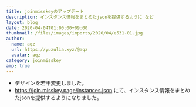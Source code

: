 ```yaml
---
title: joinmisskeyのアップデート
description: インスタンス情報をまとめたjsonを提供するように など
layout: blog
date: 2020-04-04T01:00:00+09:00
thumbnail: /files/images/imports/2020/04/e531-01.jpg
author:
  name: aqz
  url: https://yuzulia.xyz/@aqz
  avatar: aqz
category: joinmisskey
amp: true
---
```

- デザインを若干変更しました。
- https://join.misskey.page/instances.json にて、インスタンス情報をまとめたjsonを提供するようになりました。
